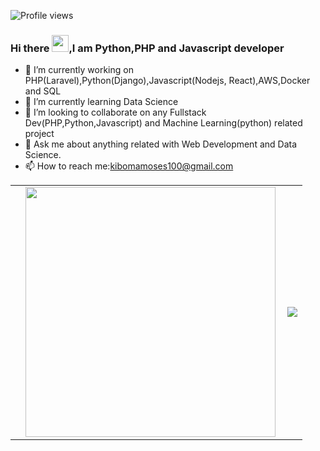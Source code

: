 


![Profile views](https://gpvc.arturio.dev/kibomamoses)
### Hi there <img src="https://user-images.githubusercontent.com/5679180/79618120-0daffb80-80be-11ea-819e-d2b0fa904d07.gif" width="27px">,I am <b>Python,PHP and Javascript</b> developer


- 🔭 I’m currently working on PHP(Laravel),Python(Django),Javascript(Nodejs, React),AWS,Docker and SQL
- 🌱 I’m currently learning Data Science
- 👯 I’m looking to collaborate on any Fullstack Dev(PHP,Python,Javascript) and Machine Learning(python) related project
- 💬 Ask me about  anything related with Web Development and Data Science.
- 📫 How to reach me:kibomamoses100@gmail.com

<center>
  <table>
  <tr>
      <td>
        <td>
          <img width="400px" align="left" src="https://github-readme-stats.vercel.app/api?username=kibomamoses&count_private=true&show_icons=true&theme=dark&layout=compact"/>
       </td>
    <td>
     <a href="https://wakatime.com"><img src="https://wakatime.com/share/@kibomamoses/54363a78-c5c2-4b37-b41c-3f0b2ed279c6.png" /></a>
    </td>
  </tr>   
</table>
</center>



